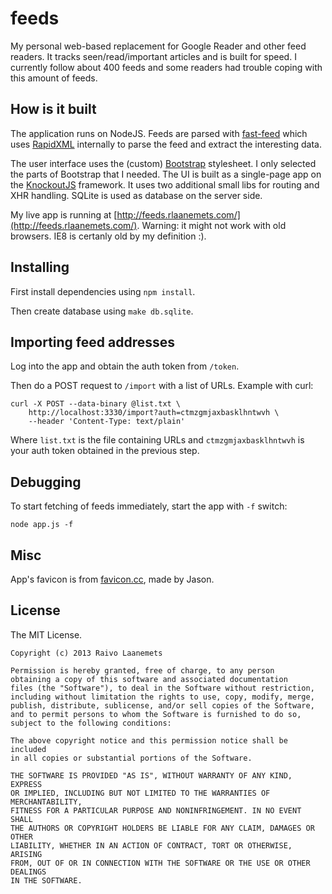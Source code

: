 # feeds

My personal web-based replacement for Google Reader and other feed readers. It tracks
seen/read/important articles and is built for speed. I currently follow
about 400 feeds and some readers had trouble coping with this amount of feeds.

## How is it built

The application runs on NodeJS. Feeds are parsed with [fast-feed](https://github.com/rla/fast-feed)
which uses [RapidXML](http://rapidxml.sourceforge.net/) internally to parse the feed and extract
the interesting data.

The user interface uses the (custom) [Bootstrap](http://twitter.github.io/bootstrap/) stylesheet. I only
selected the parts of Bootstrap that I needed. The UI is built as a single-page app on the
[KnockoutJS](http://knockoutjs.com/) framework. It uses two additional small libs for routing
and XHR handling. SQLite is used as database on the server side.

My live app is running at [http://feeds.rlaanemets.com/](http://feeds.rlaanemets.com/).
Warning: it might not work with old browsers. IE8 is certanly old by my definition :).

## Installing

First install dependencies using `npm install`.

Then create database using `make db.sqlite`.

## Importing feed addresses

Log into the app and obtain the auth token from `/token`.

Then do a POST request to `/import` with a list of URLs. Example with curl:

    curl -X POST --data-binary @list.txt \
        http://localhost:3330/import?auth=ctmzgmjaxbasklhntwvh \
        --header 'Content-Type: text/plain'

Where `list.txt` is the file containing URLs and `ctmzgmjaxbasklhntwvh` is your auth token obtained in
the previous step.

## Debugging

To start fetching of feeds immediately, start the app with `-f` switch:

    node app.js -f

## Misc

App's favicon is from [favicon.cc](http://www.favicon.cc/?action=icon&file_id=360427), made by Jason.

## License

The MIT License.

```
Copyright (c) 2013 Raivo Laanemets

Permission is hereby granted, free of charge, to any person
obtaining a copy of this software and associated documentation
files (the "Software"), to deal in the Software without restriction,
including without limitation the rights to use, copy, modify, merge,
publish, distribute, sublicense, and/or sell copies of the Software,
and to permit persons to whom the Software is furnished to do so,
subject to the following conditions:

The above copyright notice and this permission notice shall be included
in all copies or substantial portions of the Software.

THE SOFTWARE IS PROVIDED "AS IS", WITHOUT WARRANTY OF ANY KIND, EXPRESS
OR IMPLIED, INCLUDING BUT NOT LIMITED TO THE WARRANTIES OF MERCHANTABILITY,
FITNESS FOR A PARTICULAR PURPOSE AND NONINFRINGEMENT. IN NO EVENT SHALL
THE AUTHORS OR COPYRIGHT HOLDERS BE LIABLE FOR ANY CLAIM, DAMAGES OR OTHER
LIABILITY, WHETHER IN AN ACTION OF CONTRACT, TORT OR OTHERWISE, ARISING
FROM, OUT OF OR IN CONNECTION WITH THE SOFTWARE OR THE USE OR OTHER DEALINGS
IN THE SOFTWARE.
```
